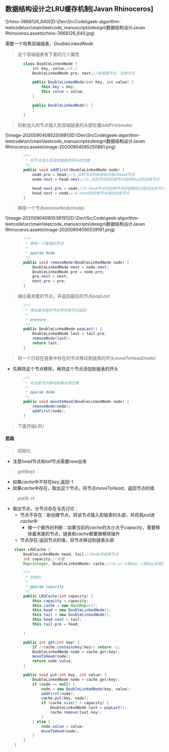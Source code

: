 ## 数据结构设计之LRU缓存机制[Javan Rhinoceros]

![rhino-3668126_640](D:\Dev\SrcCode\geek-algorithm-leetcode\src\main\leetcode_manuscripts\design\数据结构设计Javan Rhinoceros.assets\rhino-3668126_640.jpg)



需要一个哈希双端链表，$DoubleLinkedNode$

>  这个双端链表有下面的几个属性

```java
        class DoubleLinkedNode {
            int key, value;//k,v
            DoubleLinkedNode pre, next;//前驱接节点，后继节点

            public DoubleLinkedNode(int key, int value) {
                this.key = key;
                this.value = value;
            }

            public DoubleLinkedNode() {
            }
        }
```

> 将新加入的节点插入到双端链表的头部位置$addFirst(node)$

![image-20200904085250881](D:\Dev\SrcCode\geek-algorithm-leetcode\src\main\leetcode_manuscripts\design\数据结构设计Javan Rhinoceros.assets\image-20200904085250881.png)

```java
        /**
         * 将节点加入到双向链表的开头的位置
         */
        public void addFirst(DoubleLinkedNode node) {
            node.pre = head;//1.当前节点的前驱结点指向head节点
            node.next = head.next;//2.当前节点的后继节点指向head的后继节点

            head.next.pre = node;//3.head节点的后继节点的前驱结点指向当前节点
            head.next = node;//4.head的后继节点指向当前节点
        }

```

> 移除一个节点$removeNode(node)$

![image-20200904090539191](D:\Dev\SrcCode\geek-algorithm-leetcode\src\main\leetcode_manuscripts\design\数据结构设计Javan Rhinoceros.assets\image-20200904090539191.png)

```java
        /**
         * 移除一个普通的节点
         *
         * @param Node
         */
        public void removeNode(DoubleLinkedNode node) {
            DoubleLinkedNode next = node.next;
            DoubleLinkedNode pre = node.pre;
            pre.next = next;
            next.pre = pre;
        }
```

> 弹出最末尾的节点，并返回最后的节点$popLast$

```java
        /**
         * 弹出最末尾的节点并将改节点返回
         *
         * @return
         */
        public DoubleLinkedNode popLast() {
            DoubleLinkedNode last = tail.pre;
            removeNode(last);
            return last;
        }
```

> 将一个已经在链表中存在的节点移动到链表的开头$moveToHead(node)$

- 先移除这个节点移除，再将这个节点添加到链表的开头

```java
        /**
         * 将当前节点移动到最头部位置
         *
         * @param Node
         */
        public void moveToHead(DoubleLinkedNode node) {
            removeNode(node);
            addFirst(node);
        }
```

> 下面开始$LRU$

#### 思路

> 初始化

- 注意$head$节点和$tail$节点需要$new$出来

> $get(key)$

- 如果$cache$中不存在$key$,返回-1
- 如果$cache$中存在，取出这个节点，将节点$moveToHead$，返回节点的值

> $put(k,v)$

- 取出节点，分节点存在与否讨论：
  - 节点不存在：新创建节点，将该节点插入到链表的头部，并将其$put$进$cache$中
    - 做一个额外的判断：如果当前的$cache$的大小大于$capacity$，需要移除最末尾的节点，链表和$cache$都要做移除操作
  - 节点存在:返回节点的值，将节点移动到链表头部

```java
    class LRUCache {
        DoubleLinkedNode head, tail;//Node的收尾节点
        int capacity;//容量
        Map<Integer, DoubleLinkedNode> cache;//<k,v> k是key，v是key生成的node

        /**
         * 初始化
         *
         * @param capacity
         */
        public LRUCache(int capacity) {
            this.capacity = capacity;
            this.cache = new HashMap<>();
            this.head = new DoubleLinkedNode();
            this.tail = new DoubleLinkedNode();
            this.head.next = tail;
            this.tail.pre = head;

        }

        public int get(int key) {
            if (!cache.containsKey(key)) return -1;
            DoubleLinkedNode node = cache.get(key);
            moveToHead(node);
            return node.value;
        }

        public void put(int key, int value) {
            DoubleLinkedNode node = cache.get(key);
            if (node == null) {
                node = new DoubleLinkedNode(key, value);
                addFirst(node);
                cache.put(key, node);
                if (cache.size() > capacity) {
                    DoubleLinkedNode last = popLast();
                    cache.remove(last.key);
                }
            } else {
                node.value = value;
                moveToHead(node);
            }
        }
    }
```

